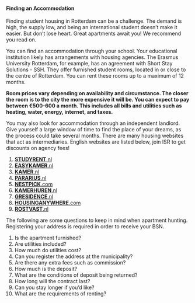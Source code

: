 #### Finding an Accommodation

Finding student housing in Rotterdam can be a challenge. The demand is high, the supply low, and being an international student doesn’t make it easier. But don’t lose heart. Great apartments await you! We recommend you read on.

You can find an accommodation through your school. Your educational institution likely has arrangements with housing agencies. The Erasmus University Rotterdam, for example, has an agreement with Short Stay
Solutions - SSH. They offer furnished student rooms, located in or close to the centre of Rotterdam. You can rent these rooms up to a maximum of 12 months.

__Room prices vary depending on availability and circumstance. The closer the room is to the city the more expensive it will be. You can expect to pay between €500-600 a month. This includes all bills and utilities such as heating, water, energy, internet, and taxes.__

You may also look for accommodation through an independent landlord. Give yourself a large window of time to find the place of your dreams, as the process could take several months. There are many housing websites that act as intermediaries. English websites are listed below, join ISR to get discounts on agency fees!

1. [__STUDYRENT__.nl](http://studyrent.nl)
2. [__EASYKAMER__.nl](http://easykamer.nl)
3. [__KAMER__.nl](http://kamer.nl)
4. [__PARARIUS__.nl](http://pararius.nl)
5. [__NESTPICK__.com](http://nestpick.com)
6. [__KAMERHUREN__.nl](http://kamerhuren.nl)
7. [__GRESIDENCE__.nl](http://gresidence.nl)
8. [__HOUSINGANYWHERE__.com](http://housinganywhere.com)
9. [__ROSTVAST__.nl](http://rostvast.nl)

The following are some questions to keep in mind when apartment hunting. Registering your address is required in order to receive your BSN.

1. Is the apartment furnished?
2. Are utilities included?
3. How much do utilities cost?
4. Can you register the address at the municipality?
5. Are there any extra fees such as commission?
6. How much is the deposit?
7. What are the conditions of deposit being returned?
8. How long will the contract last?
9. Can you stay longer if you’d like? 
10. What are the requirements of renting?
